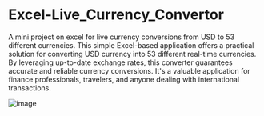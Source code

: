 # Excel-Live_Currency_Convertor
A mini project on excel for live currency conversions from USD to 53 different currencies.
This simple Excel-based application offers a practical solution for converting USD currency into 53 different real-time currencies. By leveraging up-to-date exchange rates, this converter guarantees accurate and reliable currency conversions. It's a valuable application for finance professionals, travelers, and anyone dealing with international transactions.


![image](https://github.com/Sakshi-Taware/Excel-Currency-Convertor-/assets/97494285/b41c316d-c15a-464d-b7c3-b03a066642d3)
